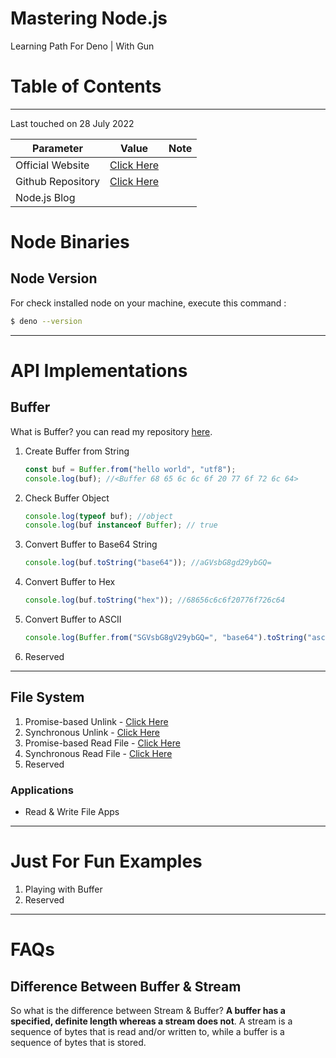 # Mastering Node.js

 Learning Path For Deno | With Gun



# Table of Contents





----

Last touched on 28 July 2022

| Parameter         | Value                                   | Note |
| ----------------- | --------------------------------------- | ---- |
| Official Website  | [Click Here](https://nodejs.org/en/)    |      |
| Github Repository | [Click Here](https://github.com/nodejs) |      |
| Node.js Blog      |                                         |      |



# Node Binaries



## Node Version

For check installed node on your machine, execute this command :

```bash
$ deno --version
```





---



# API Implementations



## Buffer

What is Buffer? you can read my repository [here](https://github.com/Cryptolibertarian-id/The-Computer-Architecture-Course#memory). 



1. Create Buffer from String

   ```javascript
   const buf = Buffer.from("hello world", "utf8");
   console.log(buf); //<Buffer 68 65 6c 6c 6f 20 77 6f 72 6c 64>
   ```

2. Check Buffer Object

   ```javascript
   console.log(typeof buf); //object
   console.log(buf instanceof Buffer); // true
   ```

3. Convert Buffer to Base64 String

   ```javascript
   console.log(buf.toString("base64")); //aGVsbG8gd29ybGQ=
   ```

4. Convert Buffer to Hex

   ```javascript
   console.log(buf.toString("hex")); //68656c6c6f20776f726c64
   ```

5. Convert Buffer to ASCII

   ```javascript
   console.log(Buffer.from("SGVsbG8gV29ybGQ=", "base64").toString("ascii")); //Hello World
   ```

6. Reserved



---



## File System



1. Promise-based Unlink - [Click Here](https://github.com/Cryptolibertarian-id/Mastering-Node.js/blob/main/Filesystem/unlink.ts)
2. Synchronous Unlink - [Click Here](https://github.com/Cryptolibertarian-id/Mastering-Node.js/blob/main/Filesystem/unlinkSync.ts)
3. Promise-based Read File - [Click Here](https://github.com/Cryptolibertarian-id/Mastering-Node.js/blob/main/Filesystem/readfile.ts)
4. Synchronous Read File - [Click Here](https://github.com/Cryptolibertarian-id/Mastering-Node.js/blob/main/Filesystem/readfileSync.ts)
6. Reserved



### Applications

- Read & Write File Apps





----



# Just For Fun Examples



1. Playing with Buffer
2. Reserved



---



# FAQs



## Difference Between Buffer & Stream

So what is the difference between Stream & Buffer? **A buffer has a specified, definite length whereas a stream does not**. A stream is a sequence of bytes that is read and/or written to, while a buffer is a sequence of bytes that is stored.
